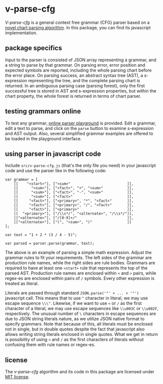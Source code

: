 # v-parse-cfg

*V-parse-cfg* is a general context free grammar (CFG) parser based on a [novel chart parsing algorithm](v-parse-cfg.md). In this package, you can find its javascript implementation.

## package specifics

Input to the parser is consisted of JSON array representing a grammar, and a string to parse by that grammar. On parsing error, error position and expected symbols are reported, including the whole parsing chart before the error place. On parsing success, an abstract syntax tree (AST), a s-expression representing the tree, and the complete parsing chart is returned. In an ambiguous parsing case (parsing forest), only the first successful tree is stored in AST and s-expression properties, but within the chart property, the whole forest is returned in terms of chart parser.

## testing grammars online

To test any grammar, [online parser playground](https://contrast-zone.github.io/v-parse-cfg/playground) is provided. Edit a grammar, edit a text to parse, and click on the `parse` button to examine s-expression and AST output. Also, several simplified grammar examples are offered to be loaded in the playground interface.

## using parser in javascript code

Include `src/v-parse-cfg.js` (that's the only file you need) in your javascript code and use the parser like in the following code:

    var grammar = [
        [[    "<start>"], ["<sum>"                          ]],
        [[      "<sum>"], ["<fact>", "+", "<sum>"           ]],
        [[      "<sum>"], ["<fact>", "-", "<sum>"           ]],
        [[      "<sum>"], ["<fact>"                         ]],
        [[     "<fact>"], ["<primary>", "*", "<fact>"       ]],
        [[     "<fact>"], ["<primary>", "/", "<fact>"       ]],
        [[     "<fact>"], ["<primary>"                      ]],
        [[  "<primary>"], ["/\\s*/", "<alternate>", "/\\s*/"]],
        [["<alternate>"], ["/[0-9]+/"                       ]],
        [["<alternate>"], ["(", "<sum>", ")"                ]]
    ];
    
    var text = "1 + 2 * (3 / 4 - 5)";
    
    var parsed = parser.parse(grammar, text);

The above is an example of parsing a simple math expression. Adjust the grammar rules to fit your requirements. The left sides of the grammar are production rule names, while the right sides are rule bodies. Grammars are required to have at least one `<start>` rule that represents the top of the parsed AST. Production rule names are enclosed within `<` and `>` pairs, while regex-es are enclosed within pairs of `/` symbols. Every other expression is treated as literal.

Literals are passed through standard `JSON.parse('"' + ... + '"')` javascript call. This means that to use `"` character in literal, we may use escape sequence `\\\"`. Likewise, if we want to use `<` or `/` as the first character of a literal, we may use escape sequences like `\\u003C` or `\\u002F`, respectively. The unusual number of `\` characters in escape sequences are due to JSON string literals nature, as we utilize JSON native format to specify grammars. Note that because of this, all literals must be enclosed not in single, but in double quotes despite the fact that javascript also allows writing string literals enclosed in single quotes. What we get in return is possibility of using `<` and `/` as the first characters of literals without confusing them with rule names or regex-es.

## license

The *v-parse-cfg* algorithm and its code in this package are licensed under [MIT license](LICENSE).
